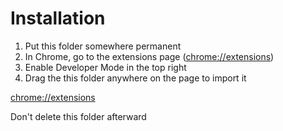 
Installation
============

1. Put this folder somewhere permanent
2. In Chrome, go to the extensions page (<a href='chrome://extensions'>chrome://extensions</a>)
2. Enable Developer Mode in the top right
3. Drag the this folder anywhere on the page to import it

<a href='chrome://extensions'>chrome://extensions</a>

Don't delete this folder afterward
